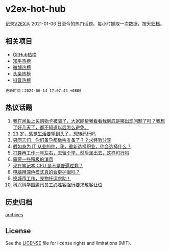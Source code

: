 # v2ex-hot-hub

 记录[V2EX](https://www.v2ex.com/)从 2021-01-06 日至今的热门话题。每小时抓取一次数据，按天[归档](archives)。
 
 ## 相关项目

- [GitHub热榜](https://github.com/snaildev/github-hot-hub)
- [知乎热榜](https://github.com/snaildev/zhihu-hot-hub)
- [微博热榜](https://github.com/snaildev/weibo-hot-hub)
- [头条热榜](https://github.com/snaildev/toutiao-hot-hub)
- [抖音热榜](https://github.com/snaildev/douyin-hot-hub)


 `更新时间：2024-06-14 17:07:44 +0800`

## 热议话题

1. [我在闲鱼上买购物卡被骗了，大家能帮我看看我到底是哪出现问题了吗？我想了好几天了，都不知道以后怎么避免。](https://www.v2ex.com/t/1049430)
1. [23 岁，感觉生活要望到头了，想转码行吗](https://www.v2ex.com/t/1049378)
1. [男同志们，你们备孕都做啥准备了？？求经验分享](https://www.v2ex.com/t/1049458)
1. [假如身为 IT 从业的你，我，重新选择职业，你会选择什么？](https://www.v2ex.com/t/1049434)
1. [打算再工作一年左右，去留个学，然后润出去，这样可行吗](https://www.v2ex.com/t/1049501)
1. [需要一些积极的消息](https://www.v2ex.com/t/1049328)
1. [现在笔记本 CPU 是不是普遍过剩？](https://www.v2ex.com/t/1049342)
1. [电脑用深色模式真的会更护眼吗？](https://www.v2ex.com/t/1049401)
1. [换城市工作，宠物托运求助！](https://www.v2ex.com/t/1049456)
1. [科兴科学园腾讯员工必胜客强行要求散客让位](https://www.v2ex.com/t/1049533)

## 历史归档

[archives](archives)

## License

See the [LICENSE](LICENSE) file for license rights and limitations (MIT).
